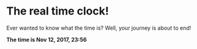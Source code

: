 # The real time clock!

Ever wanted to know what the time is? Well, your journey is about to end!

**The time is Nov 12, 2017, 23:56**